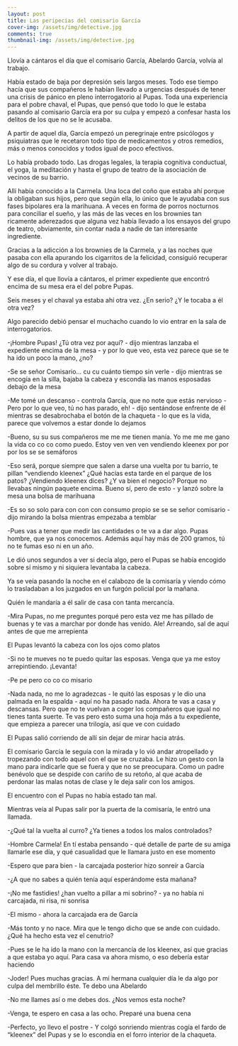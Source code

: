 ```yaml
---
layout: post
title: Las peripecias del comisario García
cover-img: /assets/img/detective.jpg
comments: true
thumbnail-img: /assets/img/detective.jpg
---
```



Llovía a cántaros el día que el comisario García, Abelardo García, volvía al trabajo.

Había estado de baja por depresión seis largos meses. Todo ese tiempo hacía que sus compañeros le habían llevado a urgencias después de tener una crisis de pánico en pleno interrogatorio al Pupas. Toda una experiencia para el pobre chaval, el Pupas, que pensó que todo lo que le estaba pasando al comisario García era por su culpa y empezó a confesar hasta los delitos de los que no se le acusaba.

A partir de aquel día, García empezó un peregrinaje entre psicólogos y psiquiatras que le recetaron todo tipo de medicamentos y otros remedios, más o menos conocidos y todos igual de poco efectivos.

Lo había probado todo. Las drogas legales, la terapia cognitiva conductual, el yoga, la meditación y hasta el grupo de teatro de la asociación de vecinos de su barrio.

Allí había conocido a la Carmela. Una loca del coño que estaba ahí porque la obligaban sus hijos, pero que según ella, lo único que le ayudaba con sus fases bipolares era la marihuana. A veces en forma de porros nocturnos para conciliar el sueño, y las más de las veces en los brownies tan ricamente aderezados que alguna vez había llevado a los ensayos del grupo de teatro, obviamente, sin contar nada a nadie de tan interesante ingrediente. 

Gracias a la adicción a los brownies de la Carmela, y a las noches que pasaba con ella apurando los cigarritos de la felicidad, consiguió recuperar algo de su cordura y volver al trabajo.

Y ese día, el que llovía a cántaros, el primer expediente que encontró encima de su mesa era el del pobre Pupas.

Seis meses y el chaval ya estaba ahí otra vez. ¿En serio? ¿Y le tocaba a él otra vez?

Algo parecido debió pensar el muchacho cuando lo vio entrar en la sala de interrogatorios.

-¡Hombre Pupas! ¿Tú otra vez por aquí? - dijo mientras lanzaba el expediente encima de la mesa - y por lo que veo, esta vez parece que se te ha ido un poco la mano, ¿no?
    
-Se se señor Comisario… cu cu cuánto tiempo sin verle - dijo mientras se encogía en la silla, bajaba la cabeza y escondía las manos esposadas debajo de la mesa
    
-Me tomé un descanso - controla García, que no note que estás nervioso - Pero por lo que veo, tú no has parado, eh! - dijo sentándose enfrente de él mientras se desabrochaba el botón de la chaqueta - lo que es la vida, parece que volvemos a estar donde lo dejamos
    

-Bueno, su su sus compañeros me me me tienen manía. Yo me me me gano la vida co co co como puedo. Estoy ven ven ven vendiendo kleenex por por por los se se semáforos
    

-Eso será, porque siempre que salen a darse una vuelta por tu barrio, te pillan “vendiendo kleenex” ¿Qué hacías esta tarde en el parque de los patos? ¿Vendiendo kleenex dices? ¿Y va bien el negocio? Porque no llevabas ningún paquete encima. Bueno sí, pero de esto - y lanzó sobre la mesa una bolsa de marihuana 
    

-Es so so solo para con con con consumo propio se se se señor comisario - dijo mirando la bolsa mientras empezaba a temblar
    

-Pues vas a tener que medir las cantidades o te va a dar algo. Pupas hombre, que ya nos conocemos. Además aquí hay más de 200 gramos, tú no te fumas eso ni en un año. 
    

Le dió unos segundos a ver si decía algo, pero el Pupas se había encogido sobre sí mismo y ni siquiera levantaba la cabeza. 

Ya se veía pasando la noche en el calabozo de la comisaría y viendo cómo lo trasladaban a los juzgados en un furgón policial por la mañana. 

Quién le mandaría a él salir de casa con tanta mercancía.

-Mira Pupas, no me preguntes porqué pero esta vez me has pillado de buenas y te vas a marchar por donde has venido. Ale! Arreando, sal de aquí antes de que me arrepienta
    

El Pupas levantó la cabeza con los ojos como platos

-Si no te mueves no te puedo quitar las esposas. Venga que ya me estoy arrepintiendo. ¡Levanta!
    

-Pe pe pero co co co misario 
    

-Nada nada, no me lo agradezcas - le quitó las esposas y le dio una palmada en la espalda - aquí no ha pasado nada. Ahora te vas a casa y descansas. Pero que no te vuelvan a coger los compañeros que igual no tienes tanta suerte. Te vas pero esto suma una hoja más a tu expediente, que empieza a parecer una trilogía, así que ve con cuidado
    

El Pupas salió corriendo de allí sin dejar de mirar hacia atrás. 

El comisario García le seguía con la mirada y lo vió andar atropellado y tropezando con todo aquel con el que se cruzaba. Le hizo un gesto con la mano para indicarle que se fuera y que no se preocupara. Como un padre benévolo que se despide con cariño de su retoño, al que acaba de perdonar las malas notas de clase y le deja salir con los amigos.

El encuentro con el Pupas no había estado tan mal.

Mientras veía al Pupas salir por la puerta de la comisaría, le entró una llamada.

-¿Qué tal la vuelta al curro? ¿Ya tienes a todos los malos controlados?
    
-Hombre Carmela! En tí estaba pensando - qué detalle de parte de su amiga llamarle ese día, y qué casualidad que le llamara justo en ese momento
    
-Espero que para bien - la carcajada posterior hizo sonreír a García
    
-¿A que no sabes a quién tenía aquí esperándome esta mañana? 
    
-¡No me fastidies! ¿han vuelto a pillar a mi sobrino? - ya no había ni carcajada, ni risa, ni sonrisa
    
-El mismo - ahora la carcajada era de García
    
-Más tonto y no nace. Mira que le tengo dicho que se ande con cuidado. ¿Qué ha hecho esta vez el cenutrio?
    
-Pues se le ha ido la mano con la mercancía de los kleenex, así que gracias a que estaba yo aquí. Para casa va ahora mismo, o eso debería estar haciendo
    
-Joder! Pues muchas gracias. A mi hermana cualquier día le da algo por culpa del membrillo éste. Te debo una Abelardo
    
-No me llames así o me debes dos. ¿Nos vemos esta noche?
    
-Venga, te espero en casa a las ocho. Preparé una buena cena
    
-Perfecto, yo llevo el postre - Y colgó sonriendo mientras cogía el fardo de “kleenex” del Pupas y se lo escondía en el forro interior de la chaqueta.
    




